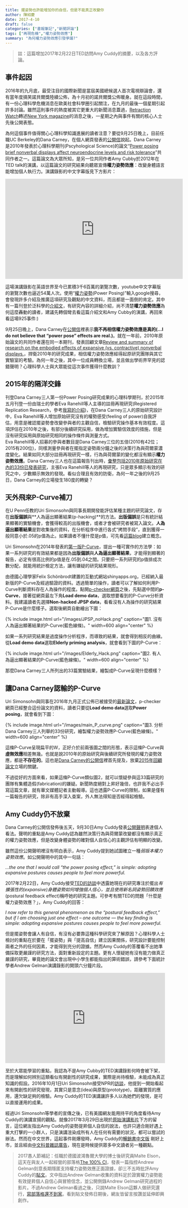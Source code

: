```yaml
---
title: 擺姿勢也許能增加你的自信，但是不能真正改變你
author: 陳紹慶
date: 2017-4-10
draft: false
categories: ["書報筆記","新聞評論"]
tags: ["再現危機","權力姿勢效應"]
summary: "為何權力姿勢效應引發爭議?"
---
```


> 註：這篇增加2017年2月22日TED訪問Amy Cuddy的摘要，以及各方評論。  

## 事件起因
  
2016年的九月底，最受注目的國際新聞是當屆美國總候選人首次電視辯論會，還有當年度搞笑諾貝爾獎陸續公佈，為十月初的諾貝爾獎公佈暖身。就在這段時間，有一份心理科學危機消息在歐美社會科學圈引起關注，在九月的最後一個星期引起許多討論。雖然這則事件的熱度被其它更重大的新聞消息蓋過，[Retraction Watch][1]轉述[New York magazine][2]的消息之後，一星期之內與事件有關的核心人士先後公開表態。  
  
為何這個事件值得關心心理科學知識進展的讀者注意？要從9月25日晚上，目前任職UC Berkeley的Dana Carney，在個人網頁發表的[公開信][4]說起。Dana Carney是2010年發表於心理科學期刊(Pscyhological Science)的論文“[Power posing brief nonverbal displays affect neuroendocrine levels and risk tolerance][3]”共同作者之一。這篇論文為大眾所知，是另一位共同作者Amy Cubby於2012年在TED talk的演講，以這篇論文的研究結果向聽眾宣傳**權力姿勢效應**：改變身體語言能增加個人執行力。演講錄影的中文字幕版見下方影片：  

<iframe width="560" height="315" src="https://www.youtube.com/embed/McE-AuemcFg" frameborder="0" allowfullscreen></iframe>  

這場演講錄影在英語世界至今已累積3千6百萬的瀏覽次數，youtube中文字幕版的瀏覽次數也逼近54萬人次。使用“[權力姿勢](http://lmgtfy.com/?q=%E6%AC%8A%E5%8A%9B%E5%A7%BF%E5%8B%A2#)(Power Posing)”輸入google搜尋，會發現許多介紹及推廣這項研究及觀點的中文資料，而且都是一面倒的肯定。其中有一篇刊登於泛科學的[介紹文][5]，有研究內容的詳細介紹，尚不清楚**權力姿勢效應**為何這麼轟動的讀者，建議先轉個彎去看這篇介紹文和Amy Cubby的演講，再回來看這場925事件:)  
  
9月25日晚上，Dana Carney在[公開信][4]裡表示**我不再相信權力姿勢效應是真的(...I do not believe that “power pose” effects are real.)**。就在一年前，2010年原始論文的共同作者還在同一本期刊，發表回顧文章[Review and summary of research on the embodied effects of expansive (vs. contractive) nonverbal displays.][6]，捍衛2010年的研究成果，相信權力姿勢效應經得起原研究團隊與其它實驗室的考驗。為何一年之後，其中一位成員轉換立場，並且做出學術界罕見的認錯聲明？心理科學人士與大眾能從這次事件獲得什麼教訓？  
  
## 2015年的隔洋交鋒
  
刊登Dana Carney三人第一份Power Posing研究成果的心理科學期刊，於2015年五月刊登一份由瑞士的學者Eva Ranehill等人主導的註冊再現研究(Registered Replication Research，參考[我寫的介紹][7])，在Dana Carney三人的原始研究設計中，Eva Ranehill等人增加原始研究沒有的權勢感受(feeling of power)自我評估，用意是確認擺姿勢會改變參與者的主觀自信，檢驗研究操作基本有效程度。這項評估在2010年之後，有部分後續研究採用，做為增加實驗信效度的措施，但是沒有研究採用與原始研究相同的操作條件與測量方式。  
Eva Ranehill等人招募的參與者數目是Dana Carney三位的五倍(2010有42位；2015有200位)，同樣測量參與者在擺指定姿勢兩分鐘之後的決策行為與荷爾蒙濃度變化。結果如同大部分註冊再現研究一樣，行為與荷爾蒙的變化都沒有顯示**權力姿勢效應**。Dana Carney三人也在這篇報告刊出時，[彙整包括2010年原始研究在內的33份已發表研究][6]，主張Eva Ranehill等人的再現研究，只是眾多顯示有效的研究之中，少數顯示無效的發現。看似合理且有效的防衛，為何一年之後的9月25日，Dana Carney的立場發生180度的轉變？
  
## 天外飛來P-Curve補刀
  
在U Penn任教的Uri Simonsohn與同事長期開發能評估某種主題的研究論文，存在**出版偏誤**與**人為逼出顯著結果(p-hacking)**的方法。**出版偏誤**是只有統計結果顯著的實驗機會，會獲得較高的出版機會，或者才會被研究者被寫入論文。**人為逼出顯著結果**是對收集後的資料，在分析程序中進行各式“拷問手段”，直到獲得一般同意小於.05的p值為止。如果讀者不懂什麼是p值，可先看[這篇blog][8]建立概念。  

Uri Simonsohn在2014年發表的[第一版P-Curve][9]，提出一種可實作的方法學：如果一系列研究的有效結果都是因為**出版偏誤**與**人為逼出顯著結果**，才能得到顯著的報告，必定有很高比例的p值是在.05到.04之間。只要把一系列研究的p值排成次數分配，就能用統計檢定方法，讓有嫌疑的研究結果現形。  

由德國心理學家Felix Schönbrodt建置的互動式網站shinyapps.org，已經納入最新版的P-Curve及經過驗證的資料。透過簡單的操作，讀者可以了解如何利用P-Curve判斷資料存在人為操作的程度。點開[p-checker網頁][16]之後，先點選中間的**p-Curve**，接著從網頁最左下角**Load demo data**，選取想要看到的P-Curve分析資料。我建議讀者先選擇**Non-hacked JPSP data**，看看沒有人為操作的研究結果P-Curve是什麼樣子。選取後網頁自動繪出下圖：

{% include image.html url="/images/JPSP_noHack.png" caption="圖1. 沒有人為逼出顯著結果的P-Curve(藍色線條)。" width=600 align="center" %}

如果一系列研究結果是過度操作分析程序，而導致的結果，就會得到相反的曲線。從**Load demo data**選取**Elderly priming analysis**，就會看到下圖的P-Curve：

{% include image.html url="/images/Elderly_Hack.png" caption="圖2. 有人為逼出顯著結果的P-Curve(藍色線條)。" width=600 align="center" %}

那麼Dana Carney三人所列出的33篇實驗結果，繪製成P-Curve呈現什麼模樣？

## 讓Dana Carney認輸的P-Curve
Uri Simonsohn與同事在2016年九月正式公佈已被接受的[最新論文][10]，p-checker網頁已經整合這份論文的資料，讀者只要從**Load demo data**選取**Power posing**，就會看到下圖：

{% include image.html url="/images/main_P_curve.png" caption="圖3. 分析Dana Carney三人列舉的33份研究，繪製權力姿勢效應P-Curve(藍色線條)。" width=600 align="center" %}

這條P-Curve呈現扁平的W，正好介於前兩張圖之間的形態，表示這條P-Curve與**虛無效應**相差無幾。也就是說2010年的原始研究與後續研究所發現的權力姿勢效應，都是**不存在的**。這也是[Dana Carney的公開信][4]裡首先提及，放棄[2015年回顧論文][6]立場的關鍵。  

不過從好的方面來看，如果這條P-Curve類似圖2，就可以懷疑參與這33篇研究的團隊有集體造假(fabrication)的嫌疑。新聞熱度絕對上昇好幾倍，也許我不必出手寫這篇文章，就有華文媒體記者主動報導。這也透露P-Curve的限制，如果是僅有一篇報告的研究，除非有高手深入查案，外人無法得知是否經得起檢驗。

## Amy Cuddy仍不放棄
Dana Carney的公開信發佈後五天，9月30日Amy Cuddy發表[公開聲明][14]表達個人看法。聲明的重點是Amy Cuddy認為雖然決策行為與荷爾蒙改變都沒有顯示真正的權力姿勢效應，但是改變身體姿勢的確對個人自信心的主觀評估有明顯的改變。

雖然這份公開聲明裡沒有明白表示，Amy Cuddy提到她試圖確立一種*弱版本權力姿勢效應*。如公開聲明中的其中一句話：

*...the one that I would call “the power posing effect,” is simple: adopting expansive postures causes people to feel more powerful.*

2017年2月22日，Amy Cuddy接受[TED的訪談][16]中透露她現在的研究專注於擺出*有擴張性的(expansive)*身體姿勢如何增強個人信心，並且使用新名詞*姿勢回饋效應*(postural feedback effect)稱呼她的研究主題。可參考有關TED的問題「什麼是權力姿勢效應？」，Amy Cuddy的回答：

*I now refer to this general phenomenon as the “postural feedback effect,” but if I am choosing just one effect – one outcome — the key finding is simple: adopting expansive postures causes people to feel more powerful.*

但是擺姿勢會讓人有自信，有沒有必要靠這種科學研究來了解原因？心理科學人士檢討的重點在於要在「擺姿勢」與「提高自信」建立因果關係，研究設計要能控制兩者之外的任何因素，才能得到充分的證據。然而Amy Cuddy的答覆看不出她準備採取更嚴謹的研究方法，面對重新設定的主題。更有人懷疑她有沒有能力做真正嚴謹的研究，畢竟她的論文會出現中小學生都能指出的算術錯誤，請參考下面統計學者Andrew Gelman演講錄影的開頭六分鐘片段。

<div style="position:relative;height:0;padding-bottom:56.25%"><iframe src="https://www.youtube.com/embed/fc1hkFC2c1E?rel=0?ecver=2" width="640" height="360" frameborder="0" style="position:absolute;width:100%;height:100%;left:0" allowfullscreen></iframe></div>
  
至於大眾能學習的重點，我認為不是Amy Cubby的TED演講錄影何時會被下架，而是理解如何辨別這類看似有開創性的研究成果，實際是尚待檢驗，未能成為真正知識的假設。2016年10月1日Uri Simonsohn接受NPR的[訪談][15]，他提到一開始看起來有開創性的研究發現，其實只是意念(idea)與原型(prototype)，距離實質的應用，還欠缺足夠的檢驗。Amy Cuddy的TED演講讓許多人以為她們的發現，是可以直接運用的成果。

經過Uri Simonsohn等學者的宣傳之後，已有美國網友能用持平的角度看待Amy Cuddy的演講宣揚的觀點。就像2017年3月29日出現於[原始演講影片][18]下方的留言，這位網友指出Amy Cuddy的姿勢提昇個人自信的說法，也許只適合剛好遇上重大打擊的一小群人，只是演講渲染成所有人在任何有需要的狀況，都可以嘗試的辦法。然而在中文世界，這起事件剛爆發時，Amy Cuddy的[暢銷書中文版][19]
剛好上市，並且經由[中文科普雜誌廣告][20]，現在是時候提供眾多中文讀者另一種觀點。   

> 2017愚人節補記：任職於德國波鴻魯爾大學的博士後研究員Malte Elson，這天在與友人一起經營的部落格[The 100% CI][21]，發表一篇指控Andrew Gelman刻意長期隱匿支持權力姿勢效應正面證據，卻三不五時批評Amy Cuddy的[貼文][22]。文中指出Andrew Gelman收集的資料足於證實權力姿勢能有效提昇個人自信心與冒險信念，並公開側錄Andrew Gelman研究過程的影片。不過Andrew Gelman看過之後，只說Malte Elson這夥人做研究還行，[寫部落格還不到家][23]。看到貼文發佈日期後，網友皆留言按讚並延伸即興創作。
  

[1]:http://retractionwatch.com/2016/09/26/yes-power-pose-study-is-flawed-but-shouldnt-be-retracted-says-one-author/

[2]:http://nymag.com/scienceofus/2016/09/power-poses-co-author-i-dont-think-power-poses-are-real.html

[3]:https://www.ncbi.nlm.nih.gov/pubmed/20855902

[4]:http://faculty.haas.berkeley.edu/dana_carney/pdf_My%20position%20on%20power%20poses.pdf

[5]:http://pansci.asia/archives/98176

[6]:http://pss.sagepub.com/content/26/5/657.extract

[7]:http://scchen.com/Text/text_2016004/

[8]:http://mropengate.blogspot.nl/2015/03/hypothesis-testing-p-value.html

[9]:http://papers.ssrn.com/sol3/papers.cfm?abstract_id=2256237

[10]:http://papers.ssrn.com/abstract=2843862

[11]:http://www.p-curve.com/

[12]:https://osf.io/ujpyn

[13]:http://www.p-curve.com/app4/

[14]:http://nymag.com/scienceofus/2016/09/read-amy-cuddys-response-to-power-posing-critiques.html

[15]:http://www.npr.org/2016/10/01/496093672/power-poses-co-author-i-do-not-believe-the-effects-are-real

[16]:http://shinyapps.org/apps/p-checker/

[17]:http://ideas.ted.com/inside-the-debate-about-power-posing-a-q-a-with-amy-cuddy/

[18]:https://www.ted.com/talks/amy_cuddy_your_body_language_shapes_who_you_are

[19]:http://www.books.com.tw/products/0010735568

[20]:http://sa.ylib.com/MagArticle.aspx?Unit=columns&id=3266

[21]:http://www.the100.ci/

[22]:http://www.the100.ci/2017/04/01/posergate-how-andrew-gelman-betrayed-science-in-his-war-on-power-posing/ 

[23]:http://andrewgelman.com/2017/04/01/move-nothing-see/
